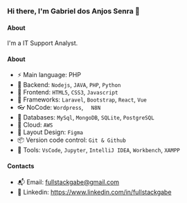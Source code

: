 ### Hi there, I'm Gabriel dos Anjos Senra 👋

#### About
I'm a IT Support Analyst.

#### About
- ⚡️ Main language: PHP
- 📡 Backend: `Nodejs`, `JAVA`, `PHP`, `Python`
- 🎉 Frontend: `HTML5`, `CSS3`, `Javascript`
- 🔌 Frameworks: `Laravel`, `Bootstrap`, `React`, `Vue`
- 👓 NoCode: `Wordpress`, `  N8N`
- 👑 Databases: `MySql`, `MongoDB`, `SQLite`, `PostgreSQL`
- 👞 Cloud: `AWS`
- 🎨 Layout Design: `Figma` 
- 📦️ Version code control: `Git & Github`
- 🔨 Tools: `VsCode`, `Jupyter`, `IntelliJ IDEA`, `Workbench`, `XAMPP`

#### Contacts

- 📬 Email: fullstackgabe@gmail.com
- 👤 Linkedin: https://www.linkedin.com/in/fullstackgabe
